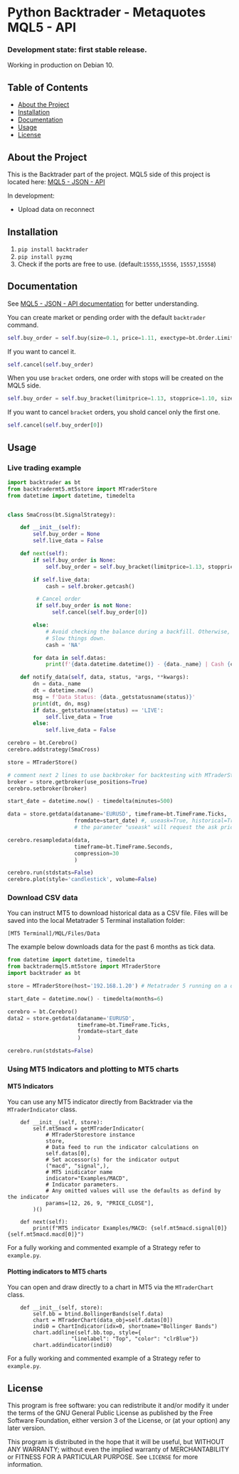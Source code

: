 # Python Backtrader - Metaquotes MQL5 - API

### Development state: first stable release.

Working in production on Debian 10.

## Table of Contents

- [About the Project](#about-the-project)
- [Installation](#installation)
- [Documentation](#documentation)
- [Usage](#usage)
- [License](#license)

## About the Project

This is the Backtrader part of the project. MQL5 side of this project is located here: [MQL5 - JSON - API](https://github.com/khramkov/MQL5-JSON-API)

In development:

- Upload data on reconnect

## Installation

1. `pip install backtrader`
2. `pip install pyzmq`
3. Check if the ports are free to use. (default:`15555`,`15556`, `15557`,`15558`)

## Documentation

See [MQL5 - JSON - API documentation](https://github.com/khramkov/MQL5-JSON-API) for better understanding.

You can create market or pending order with the default `backtrader` command.

```python
self.buy_order = self.buy(size=0.1, price=1.11, exectype=bt.Order.Limit)
```

If you want to cancel it.

```python
self.cancel(self.buy_order)
```

When you use `bracket` orders, one order with stops will be created on the MQL5 side.

```python
self.buy_order = self.buy_bracket(limitprice=1.13, stopprice=1.10, size=0.1, exectype=bt.Order.Market)
```

If you want to cancel `bracket` orders, you shold cancel only the first one.

```python
self.cancel(self.buy_order[0])
```

## Usage

### Live trading example

```python
import backtrader as bt
from backtradermt5.mt5store import MTraderStore
from datetime import datetime, timedelta


class SmaCross(bt.SignalStrategy):

    def __init__(self):
        self.buy_order = None
        self.live_data = False

    def next(self):
        if self.buy_order is None:
            self.buy_order = self.buy_bracket(limitprice=1.13, stopprice=1.10, size=0.1, exectype=bt.Order.Market)

        if self.live_data:
            cash = self.broker.getcash()

		 # Cancel order
		 if self.buy_order is not None:
			  self.cancel(self.buy_order[0])

        else:
            # Avoid checking the balance during a backfill. Otherwise, it will
            # Slow things down.
            cash = 'NA'

        for data in self.datas:
            print(f'{data.datetime.datetime()} - {data._name} | Cash {cash} | O: {data.open[0]} H: {data.high[0]} L: {data.low[0]} C: {data.close[0]} V:{data.volume[0]}')

    def notify_data(self, data, status, *args, **kwargs):
        dn = data._name
        dt = datetime.now()
        msg = f'Data Status: {data._getstatusname(status)}'
        print(dt, dn, msg)
        if data._getstatusname(status) == 'LIVE':
            self.live_data = True
        else:
            self.live_data = False

cerebro = bt.Cerebro()
cerebro.addstrategy(SmaCross)

store = MTraderStore()

# comment next 2 lines to use backbroker for backtesting with MTraderStore
broker = store.getbroker(use_positions=True)
cerebro.setbroker(broker)

start_date = datetime.now() - timedelta(minutes=500)

data = store.getdata(dataname='EURUSD', timeframe=bt.TimeFrame.Ticks,
                     fromdate=start_date) #, useask=True, historical=True)
                     # the parameter "useask" will request the ask price insetad if the default bid price

cerebro.resampledata(data,
                     timeframe=bt.TimeFrame.Seconds,
                     compression=30
                     )

cerebro.run(stdstats=False)
cerebro.plot(style='candlestick', volume=False)
```

### Download CSV data

You can instruct MT5 to download historical data as a CSV file. Files will be saved into the local Metatrader 5 Terminal installation folder:

`[MT5 Terminal]/MQL/Files/Data`

The example below downloads data for the past 6 months as tick data.

```python
from datetime import datetime, timedelta
from backtradermql5.mt5store import MTraderStore
import backtrader as bt

store = MTraderStore(host='192.168.1.20') # Metatrader 5 running on a diffenet host

start_date = datetime.now() - timedelta(months=6)

cerebro = bt.Cerebro()
data2 = store.getdata(dataname='EURUSD',
                      timeframe=bt.TimeFrame.Ticks,
                      fromdate=start_date
                      )

cerebro.run(stdstats=False)
```

### Using MT5 Indicators and plotting to MT5 charts

#### MT5 Indicators

You can use any MT5 indicator directly from Backtrader via the `MTraderIndicator` class.

```
    def __init__(self, store):
        self.mt5macd = getMTraderIndicator(
            # MTraderStorestore instance
            store,
            # Data feed to run the indicator calculations on
            self.datas[0],
            # Set accessor(s) for the indicator output
            ("macd", "signal",),
            # MT5 inidicator name
            indicator="Examples/MACD",
            # Indicator parameters.
            # Any omitted values will use the defaults as defind by the indicator
            params=[12, 26, 9, "PRICE_CLOSE"],
        )()

    def next(self):
        print(f"MT5 indicator Examples/MACD: {self.mt5macd.signal[0]} {self.mt5macd.macd[0]}")
```

For a fully working and commented example of a Strategy refer to `example.py`.

#### Plotting indicators to MT5 charts

You can open and draw directly to a chart in MT5 via the `MTraderChart` class.

```
    def __init__(self, store):
        self.bb = btind.BollingerBands(self.data)
        chart = MTraderChart(data_obj=self.datas[0])
        indi0 = ChartIndicator(idx=0, shortname="Bollinger Bands")
        chart.addline(self.bb.top, style={
                    "linelabel": "Top", "color": "clrBlue"})
        chart.addindicator(indi0)
```

For a fully working and commented example of a Strategy refer to `example.py`.

## License

This program is free software: you can redistribute it and/or modify it under the terms of the GNU General Public License as published by the Free Software Foundation, either version 3 of the License, or (at your option) any later version.

This program is distributed in the hope that it will be useful, but WITHOUT ANY WARRANTY; without even the implied warranty of MERCHANTABILITY or FITNESS FOR A PARTICULAR PURPOSE. See `LICENSE` for more information.

```

```
